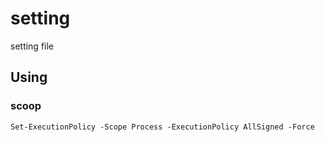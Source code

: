 # setting
setting file

## Using

### scoop
`Set-ExecutionPolicy -Scope Process -ExecutionPolicy AllSigned -Force`